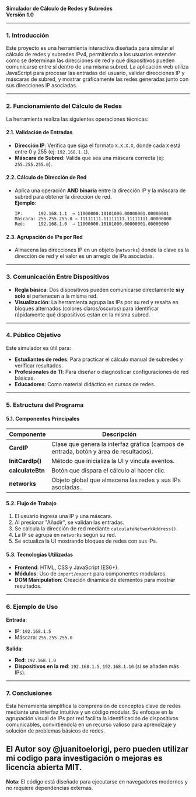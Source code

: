 **Simulador de Cálculo de Redes y Subredes**  
**Versión 1.0**  

---

### **1. Introducción**  
Este proyecto es una herramienta interactiva diseñada para simular el cálculo de redes y subredes IPv4, permitiendo a los usuarios entender cómo se determinan las direcciones de red y qué dispositivos pueden comunicarse entre sí dentro de una misma subred. La aplicación web utiliza JavaScript para procesar las entradas del usuario, validar direcciones IP y máscaras de subred, y mostrar gráficamente las redes generadas junto con sus direcciones IP asociadas.  

---

### **2. Funcionamiento del Cálculo de Redes**  
La herramienta realiza las siguientes operaciones técnicas:  

#### **2.1. Validación de Entradas**  
- **Dirección IP**: Verifica que siga el formato `X.X.X.X`, donde cada `X` está entre 0 y 255 (ej: `192.168.1.1`).  
- **Máscara de Subred**: Valida que sea una máscara correcta (ej: `255.255.255.0`).  

#### **2.2. Cálculo de Dirección de Red**  
- Aplica una operación **AND binaria** entre la dirección IP y la máscara de subred para obtener la dirección de red.  
  **Ejemplo**:  
  ```plaintext
  IP:      192.168.1.1  → 11000000.10101000.00000001.00000001  
  Máscara: 255.255.255.0 → 11111111.11111111.11111111.00000000  
  Red:     192.168.1.0  → 11000000.10101000.00000001.00000000  
  ```  

#### **2.3. Agrupación de IPs por Red**  
- Almacena las direcciones IP en un objeto (`networks`) donde la clave es la dirección de red y el valor es un arreglo de IPs asociadas.  

---

### **3. Comunicación Entre Dispositivos**  
- **Regla básica**: Dos dispositivos pueden comunicarse directamente **si y solo si** pertenecen a la misma red.  
- **Visualización**: La herramienta agrupa las IPs por su red y resalta en bloques alternados (colores claros/oscuros) para identificar rápidamente qué dispositivos están en la misma subred.  

---

### **4. Público Objetivo**  
Este simulador es útil para:  
- **Estudiantes de redes**: Para practicar el cálculo manual de subredes y verificar resultados.  
- **Profesionales de TI**: Para diseñar o diagnosticar configuraciones de red básicas.  
- **Educadores**: Como material didáctico en cursos de redes.  

---

### **5. Estructura del Programa**  
#### **5.1. Componentes Principales**  
| Componente          | Descripción                                                                 |  
|----------------------|-----------------------------------------------------------------------------|  
| **CardIP**           | Clase que genera la interfaz gráfica (campos de entrada, botón y área de resultados). |  
| **InitCardIp()**     | Método que inicializa la UI y vincula eventos.                              |  
| **calculateBtn**     | Botón que dispara el cálculo al hacer clic.                                 |  
| **networks**         | Objeto global que almacena las redes y sus IPs asociadas.                   |  

#### **5.2. Flujo de Trabajo**  
1. El usuario ingresa una IP y una máscara.  
2. Al presionar "Añadir", se validan las entradas.  
3. Se calcula la dirección de red mediante `calculateNetworkAddress()`.  
4. La IP se agrupa en `networks` según su red.  
5. Se actualiza la UI mostrando bloques de redes con sus IPs.  

#### **5.3. Tecnologías Utilizadas**  
- **Frontend**: HTML, CSS y JavaScript (ES6+).  
- **Módulos**: Uso de `import/export` para componentes modulares.  
- **DOM Manipulation**: Creación dinámica de elementos para mostrar resultados.  

---

### **6. Ejemplo de Uso**  
**Entrada**:  
- IP: `192.168.1.5`  
- Máscara: `255.255.255.0`  

**Salida**:  
- **Red**: `192.168.1.0`  
- **Dispositivos en la red**: `192.168.1.5`, `192.168.1.10` (si se añaden más IPs).  

---

### **7. Conclusiones**  
Esta herramienta simplifica la comprensión de conceptos clave de redes mediante una interfaz intuitiva y un código modular. Su enfoque en la agrupación visual de IPs por red facilita la identificación de dispositivos comunicables, convirtiéndola en un recurso valioso para aprendizaje y solución de problemas básicos de redes.  

El Autor soy @juanitoelorigi, pero pueden utilizar mi codigo para investigación o mejoras es licencia abierta MIT.
--- 
**Nota**: El código está diseñado para ejecutarse en navegadores modernos y no requiere dependencias externas.
